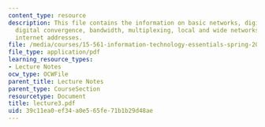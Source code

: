 ```yaml
---
content_type: resource
description: This file contains the information on basic networks, digital vs analog,
  digital convergence, bandwidth, multiplexing, local and wide networks, packet switching,
  internet addresses.
file: /media/courses/15-561-information-technology-essentials-spring-2005/39c11ea0ef34a0e565fe71b1b29d48ae_lecture3.pdf
file_type: application/pdf
learning_resource_types:
- Lecture Notes
ocw_type: OCWFile
parent_title: Lecture Notes
parent_type: CourseSection
resourcetype: Document
title: lecture3.pdf
uid: 39c11ea0-ef34-a0e5-65fe-71b1b29d48ae
---
```

